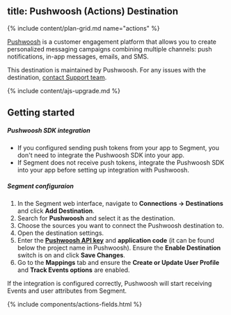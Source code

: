title: Pushwoosh (Actions) Destination
---

{% include content/plan-grid.md name="actions" %}

[Pushwoosh](https://pushwoosh.com/?utm_source=segmentio&utm_medium=docs&utm_campaign=partners) is a customer engagement platform that allows you to create personalized messaging campaigns combining multiple channels: push notifications, in-app messages, emails, and SMS.

This destination is maintained by Pushwoosh. For any issues with the destination, [contact Support team](mailto:help@pushwoosh.com).

{% include content/ajs-upgrade.md %}

## Getting started

##### Pushwoosh SDK integration
- If you configured sending push tokens from your app to Segment, you don't need to integrate the Pushwoosh SDK into your app.
- If Segment does not receive push tokens, integrate the Pushwoosh SDK into your app before setting up integration with Pushwoosh.

##### Segment configuraion
1. In the Segment web interface, navigate to **Connections → Destinations** and click **Add Destination**.
2. Search for **Pushwoosh** and select it as the destination.
3. Choose the sources you want to connect the Pushwoosh destination to.
4. Open the destination settings. 
5. Enter the [**Pushwoosh API key**](https://docs.pushwoosh.com/platform-docs/api-reference/api-access-token/) and **application code** (it can be found below the project name in Pushwoosh). Ensure the **Enable Destination** switch is on and click **Save Changes**.
6. Go to the **Mappings** tab and ensure the **Create or Update User Profile** and **Track Events options** are enabled.

If the integration is configured correctly, Pushwoosh will start receiving Events and user attributes from Segment.

{% include components/actions-fields.html %}
